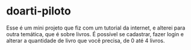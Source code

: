 # doarti-piloto

Esse é um mini projeto que fiz com um tutorial da internet, e alterei para outra temática, que é sobre livros. É possível se cadastrar, fazer login e alterar a quantidade de livro que você precisa, de 0 até 4 livros.